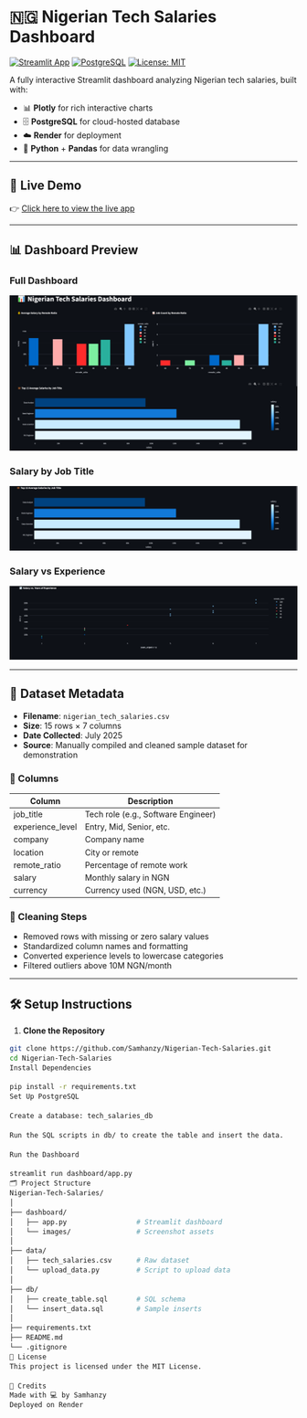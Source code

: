 # 🇳🇬 Nigerian Tech Salaries Dashboard

[![Streamlit App](https://img.shields.io/badge/View%20Live-Dashboard-00c853?logo=streamlit&logoColor=white&style=for-the-badge)](https://nigerian-tech-salaries.onrender.com)
[![PostgreSQL](https://img.shields.io/badge/PostgreSQL-Connected-336791?logo=postgresql&logoColor=white&style=for-the-badge)](https://render.com)
[![License: MIT](https://img.shields.io/badge/License-MIT-blue.svg?style=for-the-badge)](LICENSE)

A fully interactive Streamlit dashboard analyzing Nigerian tech salaries, built with:
- 📊 **Plotly** for rich interactive charts  
- 🗄️ **PostgreSQL** for cloud-hosted database  
- ☁️ **Render** for deployment  
- 🐍 **Python** + **Pandas** for data wrangling

---

## 🔗 Live Demo

👉 [Click here to view the live app](https://nigerian-tech-salaries.onrender.com)

---

## 📊 Dashboard Preview

### Full Dashboard
![Full Dashboard](dashboard\images\full_dashboard.png)

### Salary by Job Title
![Salary by Job Title](dashboard\images\salary_by_title.png)

### Salary vs Experience
![Salary vs Experience](dashboard\images\salary_versus_experience.png)


---

## 📁 Dataset Metadata

- **Filename**: `nigerian_tech_salaries.csv`
- **Size**: 15 rows × 7 columns  
- **Date Collected**: July 2025  
- **Source**: Manually compiled and cleaned sample dataset for demonstration

### 📐 Columns

| Column             | Description                          |
|--------------------|--------------------------------------|
| job_title          | Tech role (e.g., Software Engineer)  |
| experience_level   | Entry, Mid, Senior, etc.             |
| company            | Company name                         |
| location           | City or remote                       |
| remote_ratio       | Percentage of remote work            |
| salary             | Monthly salary in NGN                |
| currency           | Currency used (NGN, USD, etc.)       |

### 🧹 Cleaning Steps

- Removed rows with missing or zero salary values  
- Standardized column names and formatting  
- Converted experience levels to lowercase categories  
- Filtered outliers above 10M NGN/month  

---

## 🛠️ Setup Instructions

1. **Clone the Repository**

```bash
git clone https://github.com/Samhanzy/Nigerian-Tech-Salaries.git
cd Nigerian-Tech-Salaries
Install Dependencies

pip install -r requirements.txt
Set Up PostgreSQL

Create a database: tech_salaries_db

Run the SQL scripts in db/ to create the table and insert the data.

Run the Dashboard

streamlit run dashboard/app.py
🗂️ Project Structure
Nigerian-Tech-Salaries/
│
├── dashboard/
│   ├── app.py                 # Streamlit dashboard
│   └── images/                # Screenshot assets
│
├── data/
│   ├── tech_salaries.csv      # Raw dataset
│   └── upload_data.py         # Script to upload data
│
├── db/
│   ├── create_table.sql       # SQL schema
│   └── insert_data.sql        # Sample inserts
│
├── requirements.txt
├── README.md
└── .gitignore
📄 License
This project is licensed under the MIT License.

🙌 Credits
Made with 💻 by Samhanzy
Deployed on Render
